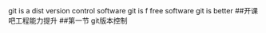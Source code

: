 git is a dist version control software
git is f free software
git is better
##开课吧工程能力提升
##第一节 git版本控制
